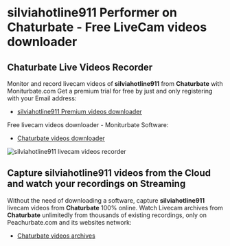 # silviahotline911 Performer on Chaturbate - Free LiveCam videos downloader

## Chaturbate Live Videos Recorder

Monitor and record livecam videos of **silviahotline911** from **Chaturbate** with Moniturbate.com
Get a premium trial for free by just and only registering with your Email address:
* [silviahotline911 Premium videos downloader](https://moniturbate.com/request-demo-licence-key.html)

Free livecam videos downloader - Moniturbate Software:
* [Chaturbate videos downloader](https://moniturbate.com/moniturbate-download-software.html)

![silviahotline911 livecam videos recorder](https://peachurnet.com/templates/moniturbate-software.png)


## Capture silviahotline911 videos from the Cloud and watch your recordings on Streaming

Without the need of downloading a software, capture **silviahotline911** livecam videos from **Chaturbate** 100% online.
Watch Livecam archives from **Chaturbate** unlimitedly from thousands of existing recordings, only on Peachurbate.com and its websites network:
* [Chaturbate videos archives](https://peachurnet.com/)